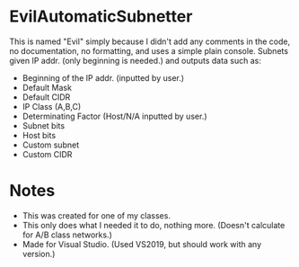 # EvilAutomaticSubnetter
This is named "Evil" simply because I didn't add any comments in the code, no documentation, no formatting, and uses a simple plain console.
Subnets given IP addr. (only beginning is needed.) and outputs data such as:
  * Beginning of the IP addr. (inputted by user.)
  * Default Mask
  * Default CIDR
  * IP Class (A,B,C)
  * Determinating Factor (Host/N/A inputted by user.)
  * Subnet bits
  * Host bits
  * Custom subnet
  * Custom CIDR
# Notes
  * This was created for one of my classes.
  * This only does what I needed it to do, nothing more. (Doesn't calculate for A/B class networks.)
  * Made for Visual Studio. (Used VS2019, but should work with any version.)
